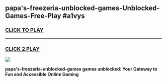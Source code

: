 
## papa's-freezeria-unblocked-games-Unblocked-Games-Free-Play #a1vys
<h3>
<a href="https://us.freeplayer.one?title=papa's-freezeria-unblocked-games&ref=9M">CLICK TO PLAY</a></h3>
<hr>

<h3>
<a href="https://us.freeplayer.one?title=papa's-freezeria-unblocked-games&ref=9M">CLICK 2 PLAY</a>
  
</h3>

<a href="https://us.freeplayer.one?title=papa's-freezeria-unblocked-games&ref=9M"><img src="https://clearcache.store/games.png"></a>


**papa's-freezeria-unblocked-games games unblocked: Your Gateway to Fun and Accessible Online Gaming**
